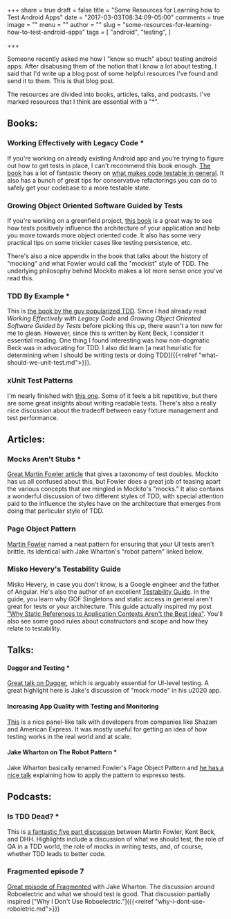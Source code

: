 +++
share = true
draft = false
title = "Some Resources for Learning how to Test Android Apps"
date = "2017-03-03T08:34:09-05:00"
comments = true
image = ""
menu = ""
author = ""
slug = "some-resources-for-learning-how-to-test-android-apps"
tags = [
  "android",
  "testing",
]

+++

Someone recently asked me how I "know so much" about testing android apps. After disabusing them of the notion that I know a lot about testing, I said that I'd write up a blog post of some helpful resources I've found and send it to them. This is that blog post.

The resources are divided into books, articles, talks, and podcasts. I've marked resources that I think are essential with a "\*".

## Books:

### Working Effectively with Legacy Code *

If you're working on already existing Android app and you're trying to figure out how to get tests in place, I can't recommend this book enough. [The book](https://www.amazon.com/Working-Effectively-Legacy-Michael-Feathers/dp/0131177052) has a lot of fantastic theory on [what makes code testable in general](www.philosophicalhacker.com/post/what-makes-android-apps-testable/). It also has a bunch of great tips for conservative refactorings you can do to safely get your codebase to a more testable state.

### Growing Object Oriented Software Guided by Tests

If you're working on a greenfield project, [this book](https://www.amazon.com/Growing-Object-Oriented-Software-Guided-Tests/dp/0321503627) is a great way to see how tests positively influence the architecture of your application and help you move towards more object oriented code. It also has some very practical tips on some trickier cases like testing persistence, etc.

There's also a nice appendix in the book that talks about the history of "mocking" and what Fowler would call the "mockist" style of TDD. The underlying philosophy behind Mockito makes a lot more sense once you've read this.

### TDD By Example *

This is [the book by the guy popularized TDD](https://www.amazon.com/Test-Driven-Development-Kent-Beck/dp/0321146530/ref=pd_sbs_14_t_1?_encoding=UTF8&psc=1&refRID=GBD9CHYJGZ7Y5YEB07CH). Since I had already read *Working Effectively with Legacy Code* and *Growing Object Oriented Software Guided by Tests* before picking this up, there wasn't a ton new for me to glean. However, since this is written by Kent Beck, I consider it essential reading. One thing I found interesting was how non-dogmatic Beck was in advocating for TDD. I also did learn [a neat heuristic for determining when I should be writing tests or doing TDD]({{<relref "what-should-we-unit-test.md">}}).

### xUnit Test Patterns

I'm nearly finished with [this one](https://www.amazon.com/xUnit-Test-Patterns-Refactoring-Code/dp/0131495054). Some of it feels a bit repetitive, but there are some great insights about writing readable tests. There's also a really nice discussion about the tradeoff between easy fixture management and test performance.

## Articles:

### Mocks Aren't Stubs *

[Great Martin Fowler article](https://martinfowler.com/articles/mocksArentStubs.html) that gives a taxonomy of test doubles. Mockito has us all confused about this, but Fowler does a great job of teasing apart the various concepts that are mingled in Mockito's "mocks." It also contains a wonderful discussion of two different styles of TDD, with special attention paid to the influence the styles have on the architecture that emerges from doing that particular style of TDD.

### Page Object Pattern

[Martin Fowler](https://martinfowler.com/bliki/PageObject.html) named a neat pattern for ensuring that your UI tests aren't brittle. Its identical with Jake Wharton's "robot pattern" linked below.

### Misko Hevery's Testability Guide

Misko Hevery, in case you don't know, is a Google engineer and the father of Angular. He's also the author of an excellent [Testability Guide](http://misko.hevery.com/code-reviewers-guide/). In the guide, you learn why GOF Singletons and static access in general aren't great for tests or your architecture. This guide actually inspired my post ["Why Static References to Application Contexts Aren't the Best Idea"](https://www.philosophicalhacker.com/2015/07/14/why-static-references-to-application-contexts-are-probably-not-the-best-idea/). You'll also see some good rules about constructors and scope and how they relate to testability.

## Talks:

#### Dagger and Testing *

[Great talk on Dagger](http://jakewharton.com/android-apps-with-dagger-devoxx/), which is arguably essential for UI-level testing. A great highlight here is Jake's discussion of "mock mode" in his u2020 app.

#### Increasing App Quality with Testing and Monitoring

[This](https://www.youtube.com/watch?v=4fyhgHQYG1U&list=PLOU2XLYxmsILe6_eGvDN3GyiodoV3qNSC&index=48) is a nice panel-like talk with developers from companies like Shazam and American Express. It was mostly useful for getting an idea of how testing works in the real world and at scale.

#### Jake Wharton on The Robot Pattern *

Jake Wharton basically renamed Fowler's Page Object Pattern and [he has a nice talk](https://realm.io/news/kau-jake-wharton-testing-robots/) explaining how to apply the pattern to espresso tests.

## Podcasts:

### Is TDD Dead? *

This is [a fantastic five part discussion](https://martinfowler.com/articles/is-tdd-dead/) between Martin Fowler, Kent Beck, and DHH. Highlights include a discussion of what we should test, the role of QA in a TDD world, the role of mocks in writing tests, and, of course, whether TDD leads to better code.

### Fragmented episode 7

[Great episode of Fragmented](http://fragmentedpodcast.com/episodes/7) with Jake Wharton. The discussion around Roboelectric and what we should test is good. That discussion partially inspired ["Why I Don't Use Roboelectric."]({{<relref "why-i-dont-use-roboletric.md">}})
